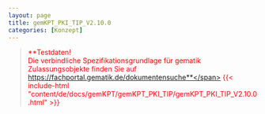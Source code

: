 ```yaml
---
layout: page
title: gemKPT_PKI_TIP_V2.10.0
categories: [Konzept]
---
```

> <span style="color:red">**Testdaten!<br>Die verbindliche Spezifikationsgrundlage für gematik Zulassungsobjekte finden Sie auf https://fachportal.gematik.de/dokumentensuche**</span>
{{< include-html "content/de/docs/gemKPT/gemKPT_PKI_TIP/gemKPT_PKI_TIP_V2.10.0.html" >}}
